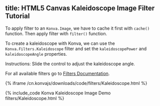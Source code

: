 title: HTML5 Canvas Kaleidoscope Image Filter Tutorial
---

To apply filter to an `Konva.Image`, we have to cache it first with `cache()`
function. Then apply filter with `filter()` function.

To create a kaleidoscope with Konva, we can use the `Konva.Filters.Kaleidoscope`
filter and set the `kaleidoscopePower` and `kaleidoscopeAngle` properties.

Instructions: Slide the control to adjust the kaleidoscope angle.

For all available filters go to [Filters Documentation](/cn.konvajs/api/Konva.Filters.html).

{% iframe /cn.konvajs/downloads/code/filters/Kaleidoscope.html %}

{% include_code Konva Kaleidoscope Image Demo filters/Kaleidoscope.html %}